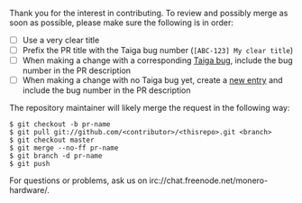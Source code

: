 Thank you for the interest in contributing. To review and possibly merge as soon as possible, please make sure the following is in order:

- [ ] Use a very clear title
- [ ] Prefix the PR title with the Taiga bug number (`[ABC-123] My clear title`)
- [ ] When making a change with a corresponding [Taiga bug](https://taiga.getmonero.org/project/michael-rfc-hwallet-1-implementation/issues/), include the bug number in the PR description
- [ ] When making a change with no Taiga bug yet, create a [new entry](https://taiga.getmonero.org/project/michael-rfc-hwallet-1-implementation/issues/) and include the bug number in the PR description

The repository maintainer will likely merge the request in the following way:

```
$ git checkout -b pr-name
$ git pull git://github.com/<contributor>/<thisrepo>.git <branch>
$ git checkout master
$ git merge --no-ff pr-name
$ git branch -d pr-name
$ git push
```

For questions or problems, ask us on irc://chat.freenode.net/monero-hardware/.
